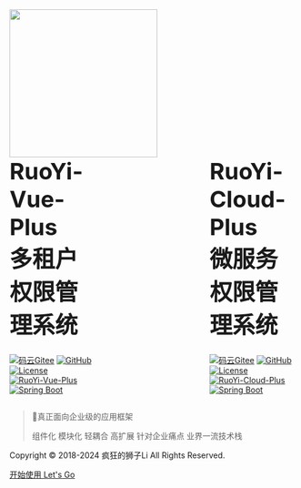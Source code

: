 <!-- _coverpage.md -->
<html>
<img src="./static/image/logo.png" width="260px" height="260px">
<div style="display: flex; align-content:center; justify-content: center;">
<div style="margin-right: 200px;">
<div style="font-weight: bold; font-size: 40px;">RuoYi-Vue-Plus</div>
<div style="font-weight: bold; font-size: 40px;margin-bottom: 25px;">多租户权限管理系统</div>

[![码云Gitee](https://gitee.com/dromara/RuoYi-Vue-Plus/badge/star.svg?theme=blue)](https://gitee.com/dromara/RuoYi-Vue-Plus)
[![GitHub](https://img.shields.io/github/stars/dromara/RuoYi-Vue-Plus.svg?style=social&label=Stars)](https://github.com/dromara/RuoYi-Vue-Plus)
[![License](https://img.shields.io/badge/License-MIT-blue.svg)](https://gitee.com/dromara/RuoYi-Vue-Plus/blob/master/LICENSE)
<br>
[![RuoYi-Vue-Plus](https://img.shields.io/badge/RuoYi_Vue_Plus-5.2.2-success.svg)](https://gitee.com/dromara/RuoYi-Vue-Plus)
[![Spring Boot](https://img.shields.io/badge/Spring%20Boot-3.2-blue.svg)]()

</div>
<div>
<div style="font-weight: bold; font-size: 40px;">RuoYi-Cloud-Plus</div>
<div style="font-weight: bold; font-size: 40px; margin-bottom: 25px;">微服务权限管理系统</div>

[![码云Gitee](https://gitee.com/dromara/RuoYi-Cloud-Plus/badge/star.svg?theme=blue)](https://gitee.com/dromara/RuoYi-Cloud-Plus)
[![GitHub](https://img.shields.io/github/stars/dromara/RuoYi-Cloud-Plus.svg?style=social&label=Stars)](https://github.com/dromara/RuoYi-Cloud-Plus)
[![License](https://img.shields.io/badge/License-MIT-blue.svg)](https://gitee.com/dromara/RuoYi-Cloud-Plus/blob/master/LICENSE)
<br>
[![RuoYi-Cloud-Plus](https://img.shields.io/badge/RuoYi_Cloud_Plus-2.2.1-success.svg)](https://gitee.com/dromara/RuoYi-Cloud-Plus)
[![Spring Boot](https://img.shields.io/badge/Spring%20Boot-3.2-blue.svg)]()

</div>

</div>
</html>

> 💪真正面向企业级的应用框架
> 
> 组件化 模块化 轻耦合 高扩展 针对企业痛点 业界一流技术栈

Copyright © 2018-2024 疯狂的狮子Li All Rights Reserved.

[开始使用 Let's Go](/README.md)